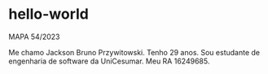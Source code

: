 # hello-world
MAPA 54/2023

Me chamo Jackson Bruno Przywitowski. Tenho 29 anos. 
Sou estudante de engenharia de software da UniCesumar.
Meu RA 16249685. 
